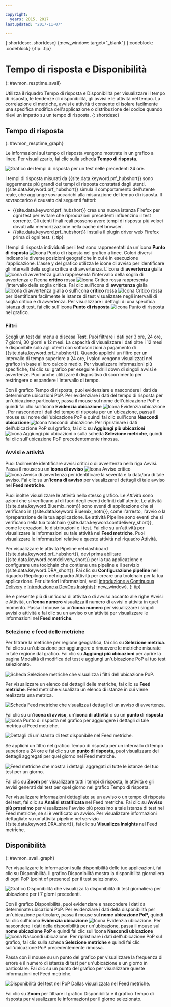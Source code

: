 ```yaml
---

copyright:
  years: 2015, 2017
lastupdated: "2017-11-07"

---
```


{:shortdesc: .shortdesc}
{:new_window: target="_blank"}
{:codeblock: .codeblock}
{:tip: .tip}

# Tempo di risposta e Disponibilità
{: #avmon_resptime_avail}

Utilizza il riquadro Tempo di risposta e Disponibilità per visualizzare il tempo di risposta, le tendenze di disponibilità, gli avvisi e le attività nel tempo. La correlazione di metriche, avvisi e attività ti consente di isolare facilmente una specifica modifica dell'applicazione o distribuzione del codice quando rilevi un impatto su un tempo di risposta.
{: shortdesc}

## Tempo di risposta
{: #avmon_resptime_graph}

Le informazioni sul tempo di risposta vengono mostrate in un grafico a linee. Per visualizzarlo, fai clic sulla scheda **Tempo di risposta**.

![Grafico dei tempi di risposta per un test nelle precedenti 24 ore.](images/avmon_rt_gr.jpg)

I tempi di risposta misurati da {{site.data.keyword.prf_hubshort}}
sono leggermente più grandi dei tempi di risposta constatati dagli utenti. {{site.data.keyword.prf_hubshort}}
simula il comportamento dell'utente reale, che aggiunge sovraccarichi alla misurazione del tempo di risposta. Il sovraccarico è causato
dai seguenti fattori:
  - {{site.data.keyword.prf_hubshort}} crea una nuova istanza Firefox
per ogni test per evitare che riproduzioni precedenti influenzino il test corrente. Gli utenti finali reali
possono avere tempi di risposta più veloci dovuti alla memorizzazione nella cache del browser.
  - {{site.data.keyword.prf_hubshort}} installa il plugin driver web Firefox
prima di ogni test.
{: tip}

I tempi di risposta individuali per i test sono rappresentati da un'icona **Punto di risposta** ![Icona Punto di risposta](images/crcl_icn_white.jpg) nel grafico a linee. Colori diversi indicano le diverse posizioni geografiche in cui è in esecuzione l'applicazione. L'asse y del grafico utilizza le icone di avviso per identificare gli intervalli della soglia critica e di avvertenza. L'icona di **avvertenza** gialla ![Icona di avvertenza gialla](images/alrt_icn_white_smll.jpg) rappresenta l'intervallo della soglia di avvertenza e l'icona **critico** rossa ![Icona Critico rossa](images/wrng_icn_white_smll.jpg) rappresenta l'intervallo della soglia critica. Fai clic sull'icona di **avvertenza** gialla ![Icona di avvertenza gialla](images/alrt_icn_white_smll.jpg) o sull'icona **critico** rossa ![Icona Critico rossa](images/wrng_icn_white_smll.jpg) per identificare facilmente le istanze di test visualizzate negli intervalli di soglia critica e di avvertenza. Per visualizzare i dettagli di una specifica istanza di test, fai clic sull'icona **Punto di risposta** ![Icona Punto di risposta](images/crcl_icn_white.jpg) nel grafico.

### Filtri

Scegli un test dal menu a discesa **Test**. Puoi filtrare i dati per 3
ore, 24 ore, 7 giorni, 30 giorni e 12 mesi. La capacità di visualizzare i dati
oltre i 12 mesi è disponibile solo agli utenti con sottoscrizioni a pagamento di {{site.data.keyword.prf_hubshort}}. Quando applichi un filtro per un intervallo di tempo superiore a
24 ore, i valori vengono visualizzati nel grafico in base al loro calcolo medio. Per visualizzare
informazioni più specifiche, fai clic sul grafico per eseguire il drill down di singoli avvisi e avvertenze. Puoi anche
utilizzare il dispositivo di scorrimento per restringere o espandere l'intervallo di tempo.

Con il grafico Tempo di risposta, puoi evidenziare e nascondere i dati da determinate ubicazioni
PoP. Per evidenziare i dati del tempo di risposta per un'ubicazione particolare, passa il mouse sul nome dell'ubicazione PoP e quindi fai clic sull'icona **Evidenzia ubicazione** ![Icona Evidenzia ubicazione](images/avmon_location_highlight.jpg). Per nascondere i dati del tempo di risposta per un'ubicazione, passa il mouse sul nome dell'ubicazione PoP e quindi fai clic sull'icona **Nascondi ubicazione** ![Icona Nascondi ubicazione](images/avmon_location_remove.jpg). Per ripristinare i dati dell'ubicazione PoP sul grafico, fai clic su **Aggiungi più ubicazioni** ![Icona Aggiungi più ubicazioni](images/icn_plus_20x20.jpg) o sulla scheda **Selezione metriche**, quindi fai clic sull'ubicazione PoP precedentemente rimossa.

### Avvisi e attività

Puoi facilmente identificare avvisi critici o di avvertenza nella riga Avvisi. Passa il mouse su un'**icona di avviso** ![Icona Avviso critico](images/avmon_crit_alert.png)![Icona Avviso di avvertenza](images/avmon_warn_alert.png) per identificare la severità e la data/ora di tale avviso. Fai clic su un'**icona di avviso** per visualizzare i dettagli di tale avviso nel **Feed metriche**.

Puoi inoltre visualizzare le attività nello stesso grafico. Le _Attività_ sono azioni che si verificano
al di fuori degli eventi definiti dall'utente. Le attività {{site.data.keyword.Bluemix_notm}} sono eventi di applicazione che si verificano in {{site.data.keyword.Bluemix_notm}}, come l'arresto, l'avvio o la ripreparazione della tua applicazione. Le attività Pipeline sono eventi che si verificano nella tua toolchain {{site.data.keyword.contdelivery_short}}, come le creazioni, le distribuzioni e i test. Fai clic su un'attività
per visualizzare le informazioni su tale attività nel **Feed metriche**. Puoi visualizzare le informazioni relative a queste attività nel riquadro Attività.

Per visualizzare le attività Pipeline nel dashboard {{site.data.keyword.prf_hubshort}}, devi prima abilitare {{site.data.keyword.contdelivery_short}} per la tua applicazione e configurare una toolchain che contiene una pipeline e il servizio {{site.data.keyword.DRA_short}}. Fai clic su **Configurazione pipeline** nel riquadro Riepilogo o nel riquadro Attività per creare una toolchain per la tua applicazione. Per ulteriori informazioni, vedi [Introduzione a Continuous Delivery](../ContinuousDelivery/index.html "(Si apre in una nuova scheda o finestra)") e [Introduzione a DevOps Insights](../DevOpsInsights/index.html#gettingstarted "(Si apre in una nuova scheda o finestra)"){: new_window}.
{: tip}

Se è presente più di un'icona di attività o di avviso accanto alle righe Avvisi e Attività, un'**icona numero** visualizza il numero di avvisi o attività in quel momento. Passa il mouse su un'**icona numero** per visualizzare i singoli avvisi o attività e fai clic su un avviso o un'attività per visualizzare le informazioni nel **Feed metriche**.

### Selezione e feed delle metriche

Per filtrare la metriche per regione geografica, fai clic su **Selezione metrica**. Fai clic su
un'ubicazione per aggiungere o rimuovere le metriche misurate in tale regione dal grafico. Fai clic su **Aggiungi più ubicazioni** per aprire la pagina Modalità di modifica del test e aggiungi un'ubicazione PoP al tuo test selezionato.

![Scheda Selezione metriche che visualizza i filtri dell'ubicazione PoP.](images/avmon_metric_sel.jpg)

Per visualizzare un elenco dei dettagli delle metriche, fai clic su **Feed metriche**. Feed metriche visualizza un elenco di istanze in cui viene realizzata una metrica.

![Scheda Feed metriche che visualizza i dettagli di un avviso di avvertenza.](images/avmon_warn_met_feed.png)

Fai clic su un'**icona di avviso**, un'**icona di attività** o su un **punto di risposta** ![Icona Punto di risposta](images/crcl_icn_white.jpg) nel grafico per aggiungere i dettagli di tale metrica al Feed metriche.

![Dettagli di un'istanza di test disponibile nel Feed metriche.](images/avmon_avail_metfeed.png)

Se applichi un filtro nel grafico Tempo di risposta per un intervallo di tempo superiore a 24 ore e fai clic su un **punto di risposta**, puoi visualizzare dei dettagli aggregati per quel giorno nel Feed metriche.

![Feed metriche che mostra i dettagli aggregati di tutte le istanze del tuo test per un giorno.](images/avmon_avail_day_met_feed.png)

Fai clic su **Zoom** per visualizzare tutti i tempi di risposta, le attività e gli
avvisi generati dal test per quel giorno nel grafico Tempo di risposta.

Per visualizzare informazioni dettagliate su un avviso o un tempo di risposta del test, fai clic su **Analisi stratificata** nel Feed metriche. Fai clic su **Avviso più prossimo** per visualizzare l'avviso più prossimo a tale istanza di test nel Feed metriche, se si è verificato un avviso. Per visualizzare informazioni dettagliate su un'attività pipeline nel servizio {{site.data.keyword.DRA_short}}, fai clic su **Visualizza Insights** nel Feed metriche.

## Disponibilità
{: #avmon_avail_graph}

Per visualizzare le informazioni sulla disponibilità delle tue applicazioni, fai clic su Disponibilità. Il grafico Disponibilità mostra la disponibilità giornaliera di ogni PoP (point of presence) per il test selezionato.

![Grafico Disponibilità che visualizza la disponibilità di test giornaliera per ubicazione per i 7 giorni precedenti.](images/avmon_avail_graph.png)

Con il grafico Disponibilità, puoi evidenziare e nascondere i dati da determinate ubicazioni
PoP. Per evidenziare i dati della disponibilità per un'ubicazione particolare, passa il mouse sul **nome ubicazione PoP**, quindi fai clic sull'icona **Evidenzia ubicazione** ![Icona Evidenzia ubicazione](images/avmon_location_highlight.jpg). Per nascondere i dati della disponibilità per un'ubicazione, passa il mouse sul **nome ubicazione PoP** e quindi fai clic sull'icona **Nascondi ubicazione** ![Icona Nascondi ubicazione](images/avmon_location_remove.jpg). Per ripristinare i dati dell'ubicazione PoP sul grafico, fai clic sulla scheda **Selezione
metriche** e quindi fai clic sull'ubicazione PoP precedentemente rimossa.

Passa con il mouse su un punto del grafico per visualizzare la frequenza di errore e il numero di istanze di test per un'ubicazione
e un giorno in particolare. Fai clic su un punto del grafico per visualizzare queste informazioni nel Feed metriche.

![Disponibilità del test nel PoP Dallas visualizzata nel Feed metriche.](images/avmon_avail_metric.png)

Fai clic su **Zoom** per filtrare il grafico Disponibilità e il grafico Tempo di risposta per visualizzare le informazioni per il giorno selezionato.
